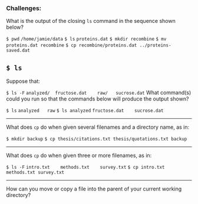 ### Challenges:
What is the output of the closing `ls` command in the sequence shown below?

`$ pwd`
`/home/jamie/data`
`$ ls`
`proteins.dat`
`$ mkdir recombine`
`$ mv proteins.dat recombine`
`$ cp recombine/proteins.dat ../proteins-saved.dat`

`$ ls`
---
Suppose that:

`$ ls -F`
`analyzed/  fructose.dat    raw/   sucrose.dat`
What command(s) could you run so that the commands below will produce the output shown?

`$ ls`
`analyzed   raw`
`$ ls analyzed`
`fructose.dat    sucrose.dat`

---
What does `cp` do when given several filenames and a directory name, as in:

`$ mkdir backup`
`$ cp thesis/citations.txt thesis/quotations.txt backup`

---
What does `cp` do when given three or more filenames, as in:

`$ ls -F`
`intro.txt    methods.txt    survey.txt`
`$ cp intro.txt methods.txt survey.txt`

---
How can you move or copy a file into the parent of your current working directory?